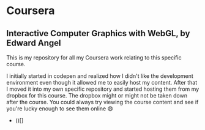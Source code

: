 # Coursera
## Interactive Computer Graphics with WebGL, by Edward Angel

This is my repository for all my Coursera work relating to this specific course.

I initially started in codepen and realized how I didn't like the development environment even though it allowed me to easily host my content. After that I moved it into my own specific repository and started hosting them from my dropbox for this course. The dropbox might or might not be taken down after the course. You could always try viewing the course content and see if you're lucky enough to see them online :smile:

* ()[]
